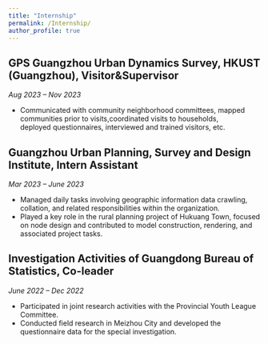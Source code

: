 ```yaml
---
title: "Internship"
permalink: /Internship/
author_profile: true
---
```


## GPS Guangzhou Urban Dynamics Survey, HKUST (Guangzhou), Visitor&Supervisor  
*Aug 2023 – Nov 2023*

- Communicated with community neighborhood committees, mapped communities prior to visits,coordinated visits to households,  
  deployed questionnaires, interviewed and trained visitors, etc.

## Guangzhou Urban Planning, Survey and Design Institute, Intern Assistant  
*Mar 2023 – June 2023*

- Managed daily tasks involving geographic information data crawling, collation, and related responsibilities within the organization.
- Played a key role in the rural planning project of Hukuang Town, focused on node design and contributed to model construction, rendering, and associated project tasks.

## Investigation Activities of Guangdong Bureau of Statistics, Co-leader  
*June 2022 – Dec 2022*

- Participated in joint research activities with the Provincial Youth League Committee.
- Conducted field research in Meizhou City and developed the questionnaire data for the special investigation.


